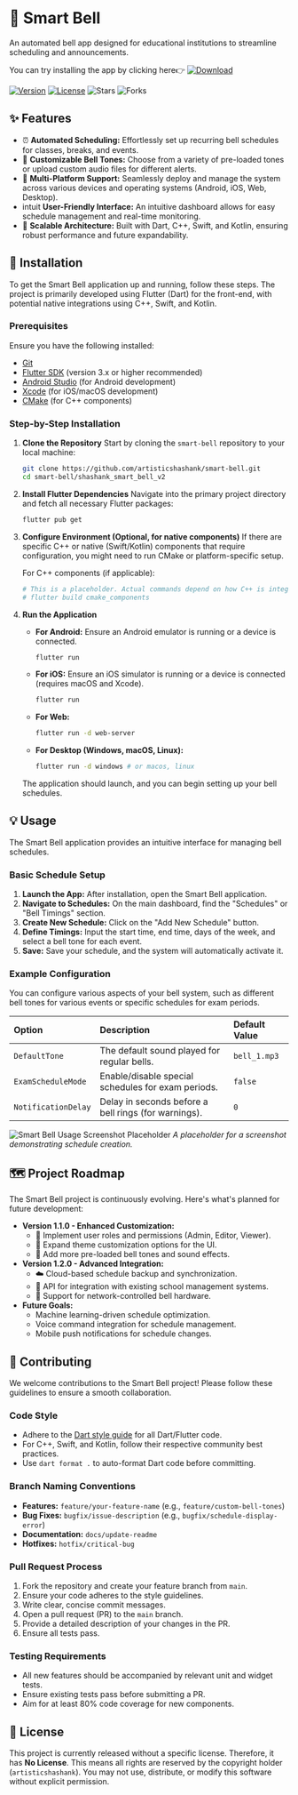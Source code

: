# 🔔 Smart Bell

An automated bell app designed for educational institutions to streamline scheduling and announcements.

You can try installing the app by clicking here👉 [![Download](https://img.shields.io/badge/Download-APK-blue)](https://smartbells.github.io/assets/app/anroid/app-release.apk)

[![Version](https://img.shields.io/badge/version-1.0.0-blue)](https://github.com/artisticshashank/smart-bell)
[![License](https://img.shields.io/badge/license-None-lightgrey)](https://github.com/artisticshashank/smart-bell/blob/main/LICENSE)
![Stars](https://img.shields.io/github/stars/artisticshashank/smart-bell?style=social)
![Forks](https://img.shields.io/github/forks/artisticshashank/smart-bell?style=social)



## ✨ Features

*   ⏰ **Automated Scheduling:** Effortlessly set up recurring bell schedules for classes, breaks, and events.
*   🎵 **Customizable Bell Tones:** Choose from a variety of pre-loaded tones or upload custom audio files for different alerts.
*   📱 **Multi-Platform Support:** Seamlessly deploy and manage the system across various devices and operating systems (Android, iOS, Web, Desktop).
*    intuit **User-Friendly Interface:** An intuitive dashboard allows for easy schedule management and real-time monitoring.
*   🚀 **Scalable Architecture:** Built with Dart, C++, Swift, and Kotlin, ensuring robust performance and future expandability.


## 🚀 Installation

To get the Smart Bell application up and running, follow these steps. The project is primarily developed using Flutter (Dart) for the front-end, with potential native integrations using C++, Swift, and Kotlin.

### Prerequisites

Ensure you have the following installed:

*   [Git](https://git-scm.com/downloads)
*   [Flutter SDK](https://flutter.dev/docs/get-started/install) (version 3.x or higher recommended)
*   [Android Studio](https://developer.android.com/studio) (for Android development)
*   [Xcode](https://developer.apple.com/xcode/) (for iOS/macOS development)
*   [CMake](https://cmake.org/download/) (for C++ components)

### Step-by-Step Installation

1.  **Clone the Repository**
    Start by cloning the `smart-bell` repository to your local machine:

    ```bash
    git clone https://github.com/artisticshashank/smart-bell.git
    cd smart-bell/shashank_smart_bell_v2
    ```

2.  **Install Flutter Dependencies**
    Navigate into the primary project directory and fetch all necessary Flutter packages:

    ```bash
    flutter pub get
    ```

3.  **Configure Environment (Optional, for native components)**
    If there are specific C++ or native (Swift/Kotlin) components that require configuration, you might need to run CMake or platform-specific setup.

    For C++ components (if applicable):
    ```bash
    # This is a placeholder. Actual commands depend on how C++ is integrated.
    # flutter build cmake_components
    ```

4.  **Run the Application**

    *   **For Android:**
        Ensure an Android emulator is running or a device is connected.
        ```bash
        flutter run
        ```

    *   **For iOS:**
        Ensure an iOS simulator is running or a device is connected (requires macOS and Xcode).
        ```bash
        flutter run
        ```

    *   **For Web:**
        ```bash
        flutter run -d web-server
        ```

    *   **For Desktop (Windows, macOS, Linux):**
        ```bash
        flutter run -d windows # or macos, linux
        ```

    The application should launch, and you can begin setting up your bell schedules.


## 💡 Usage

The Smart Bell application provides an intuitive interface for managing bell schedules.

### Basic Schedule Setup

1.  **Launch the App:** After installation, open the Smart Bell application.
2.  **Navigate to Schedules:** On the main dashboard, find the "Schedules" or "Bell Timings" section.
3.  **Create New Schedule:** Click on the "Add New Schedule" button.
4.  **Define Timings:** Input the start time, end time, days of the week, and select a bell tone for each event.
5.  **Save:** Save your schedule, and the system will automatically activate it.

### Example Configuration

You can configure various aspects of your bell system, such as different bell tones for various events or specific schedules for exam periods.

| Option             | Description                                          | Default Value |
| :----------------- | :--------------------------------------------------- | :------------ |
| `DefaultTone`      | The default sound played for regular bells.          | `bell_1.mp3`  |
| `ExamScheduleMode` | Enable/disable special schedules for exam periods.   | `false`       |
| `NotificationDelay`| Delay in seconds before a bell rings (for warnings). | `0`           |

![Smart Bell Usage Screenshot Placeholder](/usage_screenshot.png)
_A placeholder for a screenshot demonstrating schedule creation._


## 🗺️ Project Roadmap

The Smart Bell project is continuously evolving. Here's what's planned for future development:

*   **Version 1.1.0 - Enhanced Customization:**
    *   🚀 Implement user roles and permissions (Admin, Editor, Viewer).
    *   🎨 Expand theme customization options for the UI.
    *   🔔 Add more pre-loaded bell tones and sound effects.
*   **Version 1.2.0 - Advanced Integration:**
    *   ☁️ Cloud-based schedule backup and synchronization.
    *   🔌 API for integration with existing school management systems.
    *   📡 Support for network-controlled bell hardware.
*   **Future Goals:**
    *   Machine learning-driven schedule optimization.
    *   Voice command integration for schedule management.
    *   Mobile push notifications for schedule changes.


## 🤝 Contributing

We welcome contributions to the Smart Bell project! Please follow these guidelines to ensure a smooth collaboration.

### Code Style

*   Adhere to the [Dart style guide](https://dart.dev/guides/language/effective-dart) for all Dart/Flutter code.
*   For C++, Swift, and Kotlin, follow their respective community best practices.
*   Use `dart format .` to auto-format Dart code before committing.

### Branch Naming Conventions

*   **Features:** `feature/your-feature-name` (e.g., `feature/custom-bell-tones`)
*   **Bug Fixes:** `bugfix/issue-description` (e.g., `bugfix/schedule-display-error`)
*   **Documentation:** `docs/update-readme`
*   **Hotfixes:** `hotfix/critical-bug`

### Pull Request Process

1.  Fork the repository and create your feature branch from `main`.
2.  Ensure your code adheres to the style guidelines.
3.  Write clear, concise commit messages.
4.  Open a pull request (PR) to the `main` branch.
5.  Provide a detailed description of your changes in the PR.
6.  Ensure all tests pass.

### Testing Requirements

*   All new features should be accompanied by relevant unit and widget tests.
*   Ensure existing tests pass before submitting a PR.
*   Aim for at least 80% code coverage for new components.


## 📄 License

This project is currently released without a specific license.
Therefore, it has **No License**. This means all rights are reserved by the copyright holder (`artisticshashank`).
You may not use, distribute, or modify this software without explicit permission.
